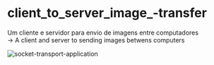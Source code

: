 # client_to_server_image_-transfer
Um cliente e servidor para envio de imagens entre computadores <br>-> A client and server to sending images betwens computers


![socket-transport-application](https://user-images.githubusercontent.com/88283829/145519439-014bbf41-aeb7-408c-868c-54ad69c4d2b6.png)
